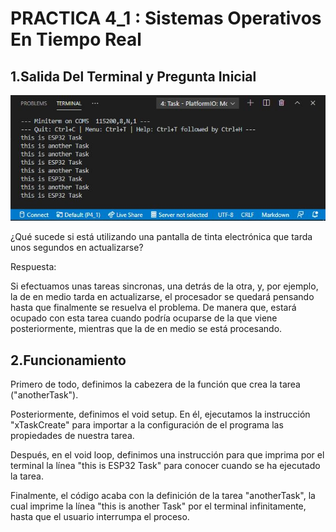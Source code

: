 # PRACTICA 4_1  : Sistemas Operativos En Tiempo Real

## 1.Salida Del Terminal y Pregunta Inicial

![alt text](Captura.JPG)

¿Qué sucede si está utilizando una
pantalla de tinta electrónica que tarda unos segundos en actualizarse?

Respuesta:

Si efectuamos unas tareas sincronas, una detrás de la otra, y, por ejemplo, la de en medio tarda en actualizarse, el procesador se quedará pensando hasta que finalmente se resuelva el problema. De manera que, estará ocupado con esta tarea cuando podría ocuparse de la que viene posteriormente, mientras que la de en medio se está procesando.

## 2.Funcionamiento

Primero de todo, definimos la cabezera de la función que crea
la tarea ("anotherTask").

Posteriormente, definimos el void setup. En él, ejecutamos la instrucción "xTaskCreate" para importar a la configuración de el programa las propiedades de nuestra tarea.

Después, en el void loop, definimos una instrucción para que imprima por el terminal la línea "this is ESP32 Task" para conocer cuando se ha ejecutado la tarea.

Finalmente, el código acaba con la definición de la tarea "anotherTask", la cual imprime la línea "this is another Task" por el terminal infinitamente, hasta que el usuario interrumpa el proceso.